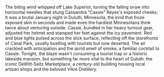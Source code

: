 The biting wind whipped off Lake Superior, turning the falling snow into horizontal needles that stung Cassandra "Cassie" Reyes's exposed cheeks. It was a brutal January night in Duluth, Minnesota, the kind that froze exposed skin in seconds and made even the hardiest Minnesotans think twice about venturing outside.  Cassie, bundled in her heavy turnout gear, adjusted her helmet and stamped her feet against the icy pavement. Red and blue lights pulsed across the slick surface, reflecting off the storefronts of Canal Park, usually bustling with tourists but now deserted. The air crackled with anticipation and the acrid smell of smoke, a familiar cocktail to Cassie. Tonight, the blaze wasn't consuming a tourist trap or a historic lakeside mansion, but something far more vital to the heart of Duluth: the iconic DeWitt-Seitz Marketplace, a century-old building housing local artisan shops and the beloved Vikre Distillery.
